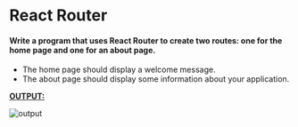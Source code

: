 # React Router

#### Write a program that uses React Router to create two routes: one for the home page and one for an about page. 

- The home page should display a welcome message.
- The about page should display some information about your application.

<ins>**OUTPUT:**</ins>

![output](https://storage.googleapis.com/acciojob-open-file-collections/react-router_AdobeExpress.gif)
